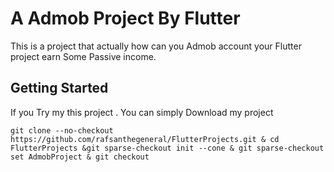 <h1>A Admob Project By Flutter</h1>

This is a project that actually how can you Admob account your Flutter project earn Some Passive income.

## Getting Started

If you Try my this project . You can simply Download my project 

```
git clone --no-checkout https://github.com/rafsanthegeneral/FlutterProjects.git & cd FlutterProjects &git sparse-checkout init --cone & git sparse-checkout set AdmobProject & git checkout

```
